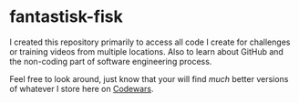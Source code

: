 # fantastisk-fisk
I created this repository primarily to access all code I create for challenges or training videos from multiple locations. Also to learn about GitHub and the non-coding part of software engineering process.

Feel free to look around, just know that your will find _much_ better versions of whatever I store here on [Codewars](http://www.codewars.com).
